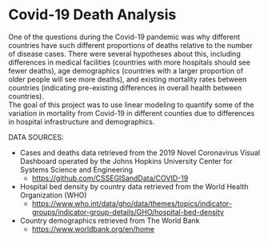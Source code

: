 # Covid-19 Death Analysis

One of the questions during the Covid-19 pandemic was why different countries have such different proportions of deaths relative to the number of disease cases.
There were several hypotheses about this, including differences in medical facilities (countries with more hospitals should see fewer deaths), age demographics (countries with a larger proportion of older people will see more deaths), and existing mortality rates between countries (indicating pre-existing differences in overall health between countries).  
The goal of this project was to use linear modeling to quantify some of the variation in mortality from Covid-19 in different counties due to differences in hospital infrastructure and demographics.

DATA SOURCES:
- Cases and deaths data retrieved from the 2019 Novel Coronavirus Visual Dashboard operated by the Johns Hopkins University Center for Systems Science and Engineering
  - https://github.com/CSSEGISandData/COVID-19
- Hospital bed density by country data retrieved from the World Health Organization (WHO)
  - https://www.who.int/data/gho/data/themes/topics/indicator-groups/indicator-group-details/GHO/hospital-bed-density
- Country demographics retrieved from The World Bank
  - https://www.worldbank.org/en/home
  
